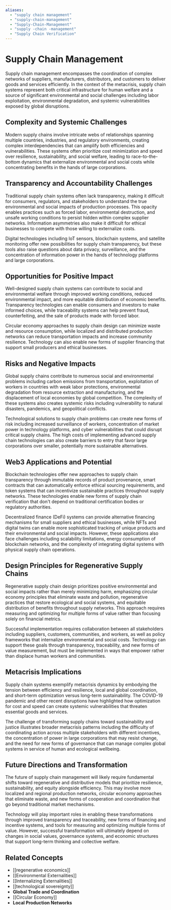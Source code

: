 ```yaml
---
aliases:
  - "supply chain management"
  - "supply-chain-management"
  - "Supply-Chain-Management"
  - "supply -chain -management"
  - "Supply Chain Verification"
---
```


# Supply Chain Management

Supply chain management encompasses the coordination of complex networks of suppliers, manufacturers, distributors, and customers to deliver goods and services efficiently. In the context of the metacrisis, supply chain systems represent both critical infrastructure for human welfare and a source of significant environmental and social challenges including labor exploitation, environmental degradation, and systemic vulnerabilities exposed by global disruptions.

## Complexity and Systemic Challenges

Modern supply chains involve intricate webs of relationships spanning multiple countries, industries, and regulatory environments, creating complex interdependencies that can amplify both efficiencies and vulnerabilities. These systems often prioritize cost minimization and speed over resilience, sustainability, and social welfare, leading to race-to-the-bottom dynamics that externalize environmental and social costs while concentrating benefits in the hands of large corporations.

## Transparency and Accountability Challenges

Traditional supply chain systems often lack transparency, making it difficult for consumers, regulators, and stakeholders to understand the true environmental and social impacts of production processes. This opacity enables practices such as forced labor, environmental destruction, and unsafe working conditions to persist hidden within complex supplier networks. Information asymmetries also make it difficult for ethical businesses to compete with those willing to externalize costs.

Digital technologies including IoT sensors, blockchain systems, and satellite monitoring offer new possibilities for supply chain transparency, but these tools also raise questions about data privacy, surveillance, and the concentration of information power in the hands of technology platforms and large corporations.

## Opportunities for Positive Impact

Well-designed supply chain systems can contribute to social and environmental welfare through improved working conditions, reduced environmental impact, and more equitable distribution of economic benefits. Transparency technologies can enable consumers and investors to make informed choices, while traceability systems can help prevent fraud, counterfeiting, and the sale of products made with forced labor.

Circular economy approaches to supply chain design can minimize waste and resource consumption, while localized and distributed production networks can reduce transportation impacts and increase community resilience. Technology can also enable new forms of supplier financing that support small producers and ethical businesses.

## Risks and Negative Impacts

Global supply chains contribute to numerous social and environmental problems including carbon emissions from transportation, exploitation of workers in countries with weak labor protections, environmental degradation from resource extraction and manufacturing, and the displacement of local economies by global competition. The complexity of these systems also creates systemic risks including vulnerability to natural disasters, pandemics, and geopolitical conflicts.

Technological solutions to supply chain problems can create new forms of risk including increased surveillance of workers, concentration of market power in technology platforms, and cyber vulnerabilities that could disrupt critical supply chains. The high costs of implementing advanced supply chain technologies can also create barriers to entry that favor large corporations over smaller, potentially more sustainable alternatives.

## Web3 Applications and Potential

Blockchain technologies offer new approaches to supply chain transparency through immutable records of product provenance, smart contracts that can automatically enforce ethical sourcing requirements, and token systems that can incentivize sustainable practices throughout supply networks. These technologies enable new forms of supply chain verification that don't depend on traditional certification bodies or regulatory authorities.

Decentralized finance (DeFi) systems can provide alternative financing mechanisms for small suppliers and ethical businesses, while NFTs and digital twins can enable more sophisticated tracking of unique products and their environmental and social impacts. However, these applications also face challenges including scalability limitations, energy consumption of blockchain networks, and the complexity of integrating digital systems with physical supply chain operations.

## Design Principles for Regenerative Supply Chains

Regenerative supply chain design prioritizes positive environmental and social impacts rather than merely minimizing harm, emphasizing circular economy principles that eliminate waste and pollution, regenerative practices that restore ecological and social systems, and equitable distribution of benefits throughout supply networks. This approach requires measuring and optimizing for multiple forms of value rather than focusing solely on financial metrics.

Successful implementation requires collaboration between all stakeholders including suppliers, customers, communities, and workers, as well as policy frameworks that internalize environmental and social costs. Technology can support these goals through transparency, traceability, and new forms of value measurement, but must be implemented in ways that empower rather than displace human workers and communities.

## Metacrisis Implications

Supply chain systems exemplify metacrisis dynamics by embodying the tension between efficiency and resilience, local and global coordination, and short-term optimization versus long-term sustainability. The COVID-19 pandemic and other recent disruptions have highlighted how optimization for cost and speed can create systemic vulnerabilities that threaten essential goods and services.

The challenge of transforming supply chains toward sustainability and justice illustrates broader metacrisis patterns including the difficulty of coordinating action across multiple stakeholders with different incentives, the concentration of power in large corporations that may resist change, and the need for new forms of governance that can manage complex global systems in service of human and ecological wellbeing.

## Future Directions and Transformation

The future of supply chain management will likely require fundamental shifts toward regenerative and distributive models that prioritize resilience, sustainability, and equity alongside efficiency. This may involve more localized and regional production networks, circular economy approaches that eliminate waste, and new forms of cooperation and coordination that go beyond traditional market mechanisms.

Technology will play important roles in enabling these transformations through improved transparency and traceability, new forms of financing and incentive systems, and tools for measuring and optimizing multiple forms of value. However, successful transformation will ultimately depend on changes in social values, governance systems, and economic structures that support long-term thinking and collective welfare.

## Related Concepts

- [[regenerative economics]]
- [[Environmental Externalities]]
- [[Internalizing Externalities]]
- [[technological sovereignty]]
- **Global Trade and Coordination**
- [[Circular Economy]]
- **Local Production Networks**